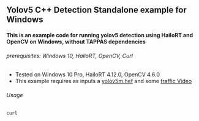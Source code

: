 ## Yolov5 C++ Detection Standalone example for Windows
#### This is an example code for running yolov5 detection using HailoRT and OpenCV on Windows, without TAPPAS dependencies

###### prerequisites: Windows 10, HailoRT, OpenCV, Curl

* Tested on Windows 10 Pro, HailoRT 4.12.0, OpenCV 4.6.0
* This example requires as inputs a [yolov5m.hef](https://hailo-model-zoo.s3.eu-west-2.amazonaws.com/ModelZoo/Compiled/v2.6.0/yolov5m.hef) and some [traffic Video](https://hailo.files.com/files/Hailo_AEs/Examples_Videos)

###### Usage
```
curl 
```

